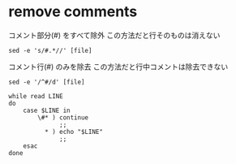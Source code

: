 remove comments
================

コメント部分(#) をすべて除外
この方法だと行そのものは消えない

```
sed -e 's/#.*//' [file]
```

コメント行(#) のみを除去
この方法だと行中コメントは除去できない

```
sed -e '/^#/d' [file]
```

```
while read LINE
do
	case $LINE in
		\#* ) continue
			  ;;
		  * ) echo "$LINE"
			  ;;
	esac
done
```

